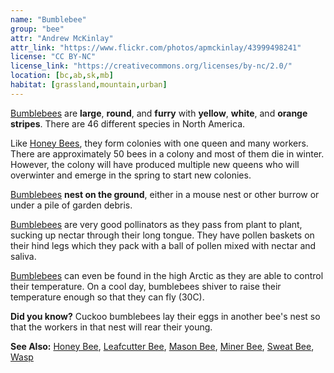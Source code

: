```yaml
---
name: "Bumblebee"
group: "bee"
attr: "Andrew McKinlay"
attr_link: "https://www.flickr.com/photos/apmckinlay/43999498241"
license: "CC BY-NC"
license_link: "https://creativecommons.org/licenses/by-nc/2.0/"
location: [bc,ab,sk,mb]
habitat: [grassland,mountain,urban]
---
```

[Bumblebees](/insects/bumbee/) are **large**, **round**, and **furry** with **yellow**, **white**, and **orange stripes**. There are 46 different species in North America.

Like [Honey Bees](/insects/honeybee/), they form colonies with one queen and many workers. There are approximately 50 bees in a colony and most of them die in winter. However, the colony will have produced multiple new queens who will overwinter and emerge in the spring to start new colonies.

[Bumblebees](/insects/bumbee/) **nest on the ground**, either in a mouse nest or other burrow or under a pile of garden debris.

[Bumblebees](/insects/bumbee/) are very good pollinators as they pass from plant to plant, sucking up nectar through their long tongue. They have pollen baskets on their hind legs which they pack with a ball of pollen mixed with nectar and saliva.

[Bumblebees](/insects/bumbee/) can even be found in the high Arctic as they are able to control their temperature. On a cool day, bumblebees shiver to raise their temperature enough so that they can fly (30C).

**Did you know?** Cuckoo bumblebees lay their eggs in another bee's nest so that the workers in that nest will rear their young.

<!-- generated, do not edit -->
**See Also:**
[Honey Bee](/insects/honeybee/),
[Leafcutter Bee](/insects/leafcbee/),
[Mason Bee](/insects/masonbee/),
[Miner Bee](/insects/minerbee/),
[Sweat Bee](/insects/sweatbee/),
[Wasp](/insects/wasp/)

